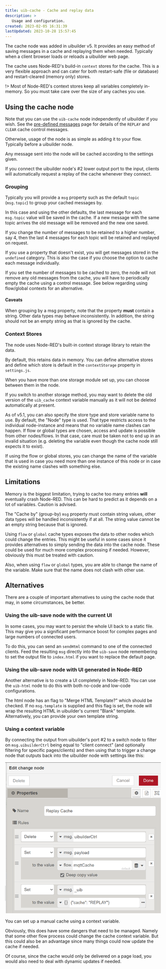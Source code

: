 ```yaml
---
title: uib-cache - Cache and replay data
description: >
   Usage and configuration.
created: 2023-02-05 16:31:39
lastUpdated: 2023-10-28 15:57:45
---
```


The cache node was added in uibuilder v5. It provides an easy method of saving messages in a cache and replaying them
when needed. Typically when a client browser loads or reloads a uibuilder web page.

The cache uses Node-RED's build-in `context` stores for the cache. This is a very flexible approach and can cater for both restart-safe (file or database) and restart-cleared (memory only) stores.

!> Most of Node-RED's context stores keep all variables completely in-memory. So you must take care over the size of any caches you use.

## Using the cache node

Note that you can use the `uib-cache` node independently of uibuilder if you wish. See the [pre-defined messages](pre-defined-msgs) page for details of the `REPLAY` and `CLEAR` cache control messages.

Otherwise, usage of the node is as simple as adding it to your flow. Typically before a uibuilder node.

Any message sent into the node will be cached according to the settings given.

If you connect the uibuilder node's #2 lower output port to the input, clients will automatically request a
replay of the cache whenever they connect.

### Grouping

Typically you will provide a `msg` property such as the default `topic` (`msg.topic`) to group your cached messages by.

In this case and using the other defaults, the last message for each `msg.topic` value will be saved in the cache.
If a new message with the same topic arrives the old message will be removed and the new one saved.

If you change the number of messages to be retained to a higher number, say 4, then the last 4 messages for each
topic will be retained and replayed on request.

If you use a property that doesn't exist, you will get messages stored in the `undefined` category. 
This is also the case if you choose the option to cache each message individually.

If you set the number of messages to be cached to zero, the node will not remove any old messages from the cache, 
you will have to periodically empty the cache using a control message. See below regarding using flow/global contexts for an alternative.

#### Caveats

When grouping by a msg property, note that the property **must** contain a string. Other data types may behave inconsistently. In addition, the string should not be an empty string as that is ignored by the cache.

### Context Stores

The node uses Node-RED's built-in context storage library to retain the data.

By default, this retains data in memory. You can define alternative stores and define which store is
default in the `contextStorage` property in `settings.js`.

When you have more than one storage module set up, you can choose between them in the node.

If you switch to another storage method, you may want to delete the old version of the `uib_cache` context variable
manually as it will not be deleted automatically at present.

As of v5.1, you can also specify the store type and store variable name to use. By default, the "Node" type is used. That type restricts access to the individual node-instance and means that no variable name clashes can happen. If flow or global types are chosen, access and update is possible from other nodes/flows. In that case, care must be taken not to end up in an invalid situation (e.g. deleting the variable even though the cache node still expects it to exist).

If using the flow or global stores, you can change the name of the variable that is used in case you need more than one instance of this node or in case the existing name clashes with something else.

## Limitations

Memory is the biggest limitation, trying to cache too many entries **will** eventually crash Node-RED. This can 
be hard to predict as it depends on a lot of variables. Caution is advised.

The "Cache by" (group-by) `msg` property must contain string values, other data types will be handled inconsistently if at all. The string value cannot be an empty string because that is ignored.

Using `flow` or `global` cache types exposes the data to other nodes which could change the entries. This might be useful in some cases since it provides alternatives to simply sending the data into the cache node. These could be used for much more complex processing if needed. However, obviously this must be treated with caution. 

Also, when using `flow` or `global` types, you are able to change the name of the variable. Make sure that the name does not clash with other use.

## Alternatives

There are a couple of important alternatives to using the cache node that may, in some circumstances, be better.

### Using the uib-save node with the current UI

In some cases, you may want to persist the whole UI back to a static file. This may give you a significant performance boost for complex pages and large numbers of connected users.

To do this, you can send an `sendHtml` command to one of the connected clients. Feed the resulting `msg` directly into the `uib-save` node remembering to set the output file to `index.html` if you want to replace the default page.

### Using the uib-save node with UI generated in Node-RED

Another alternative is to create a UI completely in Node-RED. You can use the `uib-html` node to do this with both no-code and low-code configurations.

The html node has an flag to "Merge HTML Template?" which should be checked. If no `msg.template` is supplied and this flag is set, the node will wrap the resulting HTML in uibuilder's current "Blank" template. Alternatively, you can provide your own template string.

### Using a context variable

By connecting the output from uibuilder's port #2 to a switch node to filter on `msg.uibuilderCtrl` being equal to "client connect" (and optionally filtering for specific pages/clients) and then using that to trigger a change node that outputs back into the uibuilder node with settings like this:

![Cache change node](image-3.png)

You can set up a manual cache using a context variable.

Obviously, this does have some dangers that need to be managed. Namely that some other flow process could change the cache context variable. But this could also be an advantage since many things could now update the cache if needed.

Of course, since the cache would only be delivered on a page load, you would also need to deal with dynamic updates if needed.
